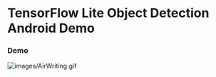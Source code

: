 # TensorFlow Lite Object Detection Android Demo
### Demo
![images/AirWriting.gif](./AirWriting.gif)
